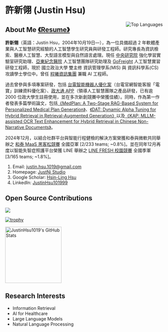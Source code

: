 # 許新翎 (Justin Hsu)

<a href="https://github.com/JustinHsu1019/JustinHsu1019/blob/main/Top_Lang.md">
  <img align="right" src="https://github-readme-stats.vercel.app/api/top-langs/?username=JustinHsu1019&hide=html&theme=github_dark_dimmed" alt="Top Languages" />
</a>

## About Me&nbsp;[《Resume》](https://justin-code.com/cv)

**許新翎**（英語：Justin Hsu，2004年10月19日—），為一位具備超過 2 年軟體產業與人工智慧研究經驗的人工智慧學生研究員與研發工程師。研究專長為資訊檢索、醫療人工智慧、大型語言模型與自然語言處理。現任 [中央研究院](https://www.iis.sinica.edu.tw/en/page/AboutUs/Introduction.html) 強化學習實驗室研究助理、[亞東紀念醫院](https://www.femh.org.tw/MainPage_en/index.aspx) 人工智慧團隊研究助理及 [GoFreight](https://www.gofreight.com/) 人工智慧實習研發工程師，現於 國立政治大學 雙主修 資訊管理學系(MIS) 與 資訊科學系(CS) 攻讀學士學位中。曾任 [程曦資訊集團](https://www.chainsea.com.tw/about/introduction/) 兼職 AI 工程師。


過去曾參與多項專案研發，包括 [台電智能機器人優化案](https://service.taipower.com.tw:4433/smartrobot/)（台電官網智能客服「電寶」訓練資料優化案）、[政大通 APP](https://nccupass.com)（領導人工智慧團隊之產品研發，已有逾 2000 位政大學生註冊使用，並在多次新創競賽中榮獲佳績）。同時，作為第一作者發表多篇學術論文，包括[《MedPlan: A Two-Stage RAG-Based System for Personalized Medical Plan Generation》](https://arxiv.org/pdf/2503.17900)、[《DAT: Dynamic Alpha Tuning for Hybrid Retrieval in Retrieval-Augmented Generation》](https://arxiv.org/pdf/2503.23013)以及[《KAP: MLLM-assisted OCR Text Enhancement for Hybrid Retrieval in Chinese Non-Narrative Documents》](https://arxiv.org/pdf/2503.08452)。


2024年12月，以結合社群平台與智能行程健檢的解決方案榮獲和泰與微軟共同舉辦之 [和泰 MaaS 黑客松競賽](https://tw.news.yahoo.com/2024%E5%92%8C%E6%B3%B0maas%E9%BB%91%E5%AE%A2%E6%9D%BE-%E7%AB%B6%E8%B3%BD%E7%B5%90%E6%9E%9C%E6%8F%AD%E6%9B%89-084102303.html) 全國亞軍 [2/233 teams; ~0.8%]。並在同年12月再度以智能失智症照護平台榮獲 LINE 舉辦之 [LINE FRESH 校園競賽](https://linecorp.com/tw/pr/news/2024/1226/) 全國季軍 [3/165 teams; ~1.8%]。

1. Email: [justin.hsu.1019@gmail.com](mailto:justin.hsu.1019@gmail.com)
2. Homepage: [JustNi Studio](https://justin-code.com)
3. Google Scholar: [Hsin-Ling Hsu](https://scholar.google.com/citations?user=pCXJM5AAAAAJ)
4. LinkedIn: [JustinHsu101999](https://www.linkedin.com/in/justinhsu101999/)

## Open Source Contributions

<p align="left">
 <img src="https://readme-typing-svg.herokuapp.com/?lines=Welcome+to+my+GitHub+Profile!&center=true&width=360&height=30" />
</p>

[![trophy](https://github-profile-trophy.vercel.app/?username=JustinHsu1019&theme=onedark&title=-Experience,-Issues,-Reviews)](https://github.com/ryo-ma/github-profile-trophy)

<p align="left">
  <a href="https://github.com/JustinHsu1019/JustinHsu1019/blob/main/stats.md">
    <img height="180em" src="https://github-readme-stats.vercel.app/api?username=JustinHsu1019&show_icons=true&theme=react&border_color=7F3FBF&bg_color=0D1117&title_color=F85D7F&icon_color=F8D866" alt="JustinHsu1019's GitHub Stats" />
  </a>
  <br />
</p>

## Research Interests
- Information Retrieval
- AI for Healthcare
- Large Language Models
- Natural Language Processing

